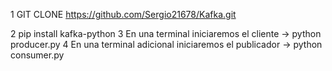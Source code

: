 1 GIT CLONE 
https://github.com/Sergio21678/Kafka.git

2 pip install kafka-python
3 En una terminal iniciaremos el cliente ->  python producer.py
4 En una terminal adicional iniciaremos el publicador ->  python consumer.py
